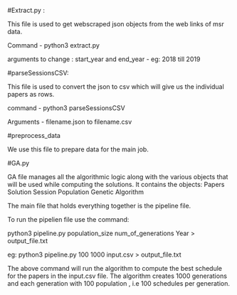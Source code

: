 #Extract.py :

This file is used to get webscraped json objects from the web links of msr data. 

Command - python3 extract.py

arguments to change : start_year and end_year - eg: 2018 till 2019


#parseSessionsCSV:

This file is used to convert the json to csv which will give us the individual papers as rows.

command - python3 parseSessionsCSV

Arguments - filename.json to filename.csv

#preprocess_data

We use this file to prepare data for the main job.

#GA.py 

GA file manages all the algorithmic logic along with the various objects that will be used while computing the solutions.
It contains the objects:
  Papers
  Solution
  Session
  Population
  Genetic Algorithm

The main file that holds everything together is the pipeline file.

To run the pipelien file use the command:

python3 pipeline.py population_size num_of_generations Year > output_file.txt

eg: python3 pipeline.py 100 1000 input.csv > output_file.txt 

The above command will run the algorithm to compute the best schedule for the papers in the input.csv file. The algorithm creates 1000 generations and each generation with 100 population , i.e 100 schedules per generation. 
